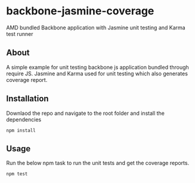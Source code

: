 # backbone-jasmine-coverage
AMD bundled Backbone application with Jasmine unit testing and Karma test runner

## About
A simple example for unit testing backbone js application bundled through require JS. Jasmine and Karma used for unit testing which also generates coverage report.

## Installation

Downlaod the repo and navigate to the root folder and install the dependencies

```
npm install

```

## Usage

Run the below npm task to run the unit tests and get the coverage reports. 

```
npm test

```
